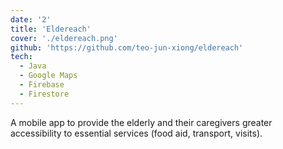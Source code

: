 ```yaml
---
date: '2'
title: 'Eldereach'
cover: './eldereach.png'
github: 'https://github.com/teo-jun-xiong/eldereach'
tech:
  - Java
  - Google Maps
  - Firebase
  - Firestore
---
```


A mobile app to provide the elderly and their caregivers greater accessibility to essential services (food aid, transport, visits).
